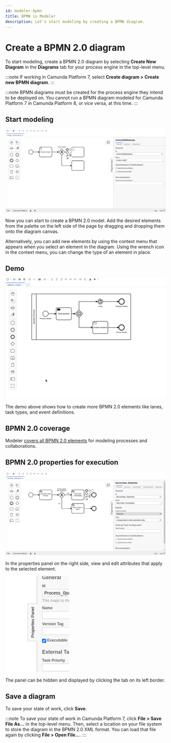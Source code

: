 ```yaml
---
id: modeler-bpmn
title: BPMN in Modeler
description: Let's start modeling by creating a BPMN diagram.
---
```


# Create a BPMN 2.0 diagram

To start modeling, create a BPMN 2.0 diagram by selecting **Create New Diagram** in the **Diagrams** tab for your process engine in the top-level menu.

:::note
If working in Camunda Platform 7, select **Create diagram > Create new BPMN diagram**.
:::

:::note
BPMN diagrams must be created for the process engine they intend to be deployed on. You cannot run a BPMN diagram modeled for Camunda Platform 7 in Camunda Platform 8, or vice versa, at this time.
:::

## Start modeling

![Start Modeling](./assets/quickstart-2.png)

Now you can start to create a BPMN 2.0 model. Add the desired elements from the palette on the left side of the page by dragging and dropping them onto the diagram canvas.

Alternatively, you can add new elements by using the context menu that appears when you select an element in the diagram. Using the wrench icon in the context menu, you can change the type of an element in place.

## Demo

![Demo](./assets/demo.gif)

The demo above shows how to create more BPMN 2.0 elements like lanes, task types, and event definitions.

## BPMN 2.0 coverage

Modeler [covers all BPMN 2.0 elements](/docs/components/modeler/bpmn/bpmn-coverage/) for modeling processes and collaborations.

## BPMN 2.0 properties for execution

![Save BPMN Diagram](./assets/quickstart-3.png)

In the properties panel on the right side, view and edit attributes that apply to the selected element.

![Save BPMN Diagram](./assets/quickstart-4.png)

The panel can be hidden and displayed by clicking the tab on its left border.

## Save a diagram

To save your state of work, click **Save**.

:::note
To save your state of work in Camunda Platform 7, click **File > Save File As...** in the top-level menu. Then, select a location on your file system to store the diagram in the BPMN 2.0 XML format. You can load that file again by clicking **File > Open File...**.
:::
